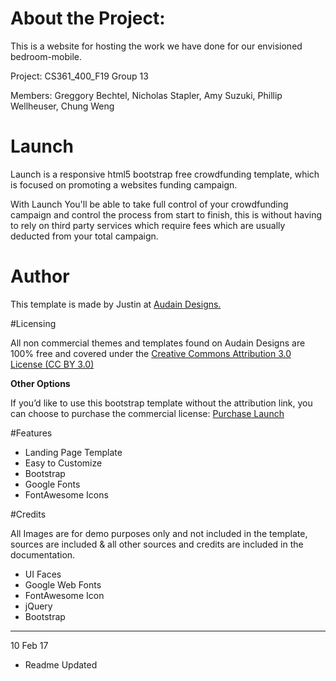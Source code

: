 # About the Project:
This is a website for hosting the work we have done for our envisioned bedroom-mobile.

Project: 
CS361_400_F19 Group 13

Members:
Greggory Bechtel, Nicholas Stapler, Amy Suzuki, Phillip Wellheuser, Chung Weng

# Launch
Launch is a responsive html5 bootstrap free crowdfunding template, which is focused on promoting a websites funding campaign.

With Launch You'll be able to take full control of your crowdfunding campaign and control the process from start to finish, this is without having to rely on third party services which require fees which are usually deducted from your total campaign.

# Author

This template is made by Justin at [Audain Designs.](http://themes.audaindesigns.com)

#Licensing

All non commercial themes and templates found on Audain Designs are 100% free and covered under the [Creative Commons Attribution 3.0 License (CC BY 3.0)](http://creativecommons.org/licenses/by/3.0/)

**Other Options**

If you’d like to use this bootstrap template without the attribution link, you can choose to purchase the commercial license: [Purchase Launch](http://bit.ly/2kAgb8K)

#Features

- Landing Page Template
- Easy to Customize
- Bootstrap
- Google Fonts
- FontAwesome Icons

#Credits

All Images are for demo purposes only and not included in the template, sources are included & all other sources and credits are included in the documentation.

- UI Faces
- Google Web Fonts
- FontAwesome Icon
- jQuery
- Bootstrap

---

10 Feb 17
- Readme Updated
